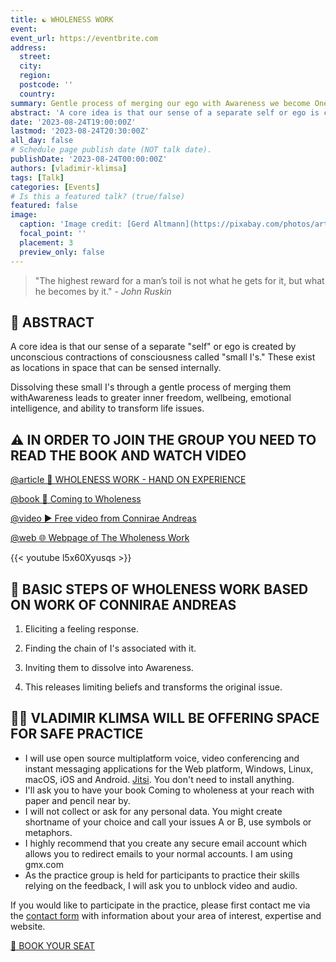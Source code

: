 ```yaml
---
title: ☯️ WHOLENESS WORK
event: 
event_url: https://eventbrite.com
address:
  street: 
  city: 
  region: 
  postcode: ''
  country: 
summary: Gentle process of merging our ego with Awareness we become One
abstract: 'A core idea is that our sense of a separate self or ego is created by unconscious contractions of consciousness called small I. These exist as locations in space that can be sensed internally. Dissolving these small I through a gentle process of merging them withAwareness leads to greater inner freedom, wellbeing, emotional intelligence, and ability to transform life issues.'
date: '2023-08-24T19:00:00Z'
lastmod: '2023-08-24T20:30:00Z'
all_day: false
# Schedule page publish date (NOT talk date).
publishDate: '2023-08-24T00:00:00Z'
authors: [vladimir-klimsa]
tags: [Talk]
categories: [Events]
# Is this a featured talk? (true/false)
featured: false
image:
  caption: 'Image credit: [Gerd Altmann](https://pixabay.com/photos/artificial-intelligence-brain-think-3382521/)'
  focal_point: ''
  placement: 3
  preview_only: false
---
```


> "The highest reward for a man’s toil is not what he gets for it, but what he becomes by it." - *John Ruskin*

## 📄 ABSTRACT

A core idea is that our sense of a separate "self" or ego is created by unconscious contractions of consciousness called "small I's." These exist as locations in space that can be sensed internally. 

Dissolving these small I's through a gentle process of merging them withAwareness leads to greater inner freedom, wellbeing, emotional intelligence, and ability to transform life issues.

## ⚠️ IN ORDER TO JOIN THE GROUP YOU NEED TO READ THE BOOK AND WATCH VIDEO

[@article 📜 WHOLENESS WORK - HAND ON EXPERIENCE](/en/post/20230822-wholeness-work/)

[@book 📖 Coming to Wholeness](https://www.thewholenesswork.org/the-book/)

[@video ▶️ Free video from Connirae Andreas](https://www.andreasnlp.com/resources/free-wholeness-intro-video/)

[@web 🌐 Webpage of The Wholeness Work](https://www.thewholenesswork.org/)

{{< youtube l5x60Xyusqs >}}

## 👣 BASIC STEPS OF WHOLENESS WORK BASED ON WORK OF CONNIRAE ANDREAS

1. Eliciting a feeling response. 

2. Finding the chain of I's associated with it.
  
3. Inviting them to dissolve into Awareness. 
   
4. This releases limiting beliefs and transforms the original issue.

## 👨‍🦲 VLADIMIR KLIMSA WILL BE OFFERING SPACE FOR SAFE PRACTICE

- I will use open source multiplatform voice, video conferencing and instant messaging applications for the Web platform, Windows, Linux, macOS, iOS and Android. [Jitsi](https://en.wikipedia.org/wiki/Jitsi). You don't need to install anything.
- I'll ask you to have your book Coming to wholeness at your reach with paper and pencil near by.
- I will not collect or ask for any personal data. You might create shortname of your choice and call your issues A or B, use symbols or metaphors.
- I highly recommend that you create any secure email account which allows you to redirect emails to your normal accounts. I am using gmx.com
- As the practice group is held for participants to practice their skills relying on the feedback, I will ask you to unblock video and audio.

If you would like to participate in the practice, please first contact me via the [contact form](/en/#contact) with information about your area of interest, expertise and website.

<a href="/#contact" aria-label="BOOK YOUR SEAT" class="btn btn-danger btn-block text-white">🎫 BOOK YOUR SEAT</a>